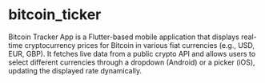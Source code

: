 # bitcoin_ticker
Bitcoin Tracker App is a Flutter-based mobile application that displays real-time cryptocurrency prices for Bitcoin in various fiat currencies (e.g., USD, EUR, GBP). It fetches live data from a public crypto API and allows users to select different currencies through a dropdown (Android) or a picker (iOS), updating the displayed rate dynamically.
